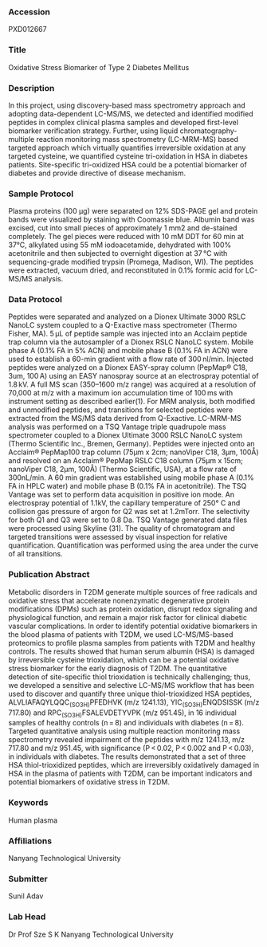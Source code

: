 ### Accession
PXD012667

### Title
Oxidative Stress Biomarker of Type 2 Diabetes Mellitus

### Description
In this project, using discovery-based mass spectrometry approach and adopting data-dependent LC-MS/MS, we detected and identified modified peptides in complex clinical plasma samples and developed first-level biomarker verification strategy. Further, using liquid chromatography-multiple reaction monitoring mass spectrometry (LC-MRM-MS) based targeted approach which virtually quantifies irreversible oxidation at any targeted cysteine, we quantified cysteine tri-oxidation in HSA in diabetes patients. Site-specific tri-oxidized HSA could be a potential biomarker of diabetes and provide directive of disease mechanism.

### Sample Protocol
Plasma proteins (100 µg) were separated on 12% SDS-PAGE gel and protein bands were visualized by staining with Coomassie blue. Albumin band was excised, cut into small pieces of approximately 1 mm2 and de-stained completely. The gel pieces were reduced with 10 mM DDT for 60 min at 37°C, alkylated using 55 mM iodoacetamide, dehydrated with 100% acetonitrile and then subjected to overnight digestion at 37 °C with sequencing-grade modified trypsin (Promega, Madison, WI). The peptides were extracted, vacuum dried, and reconstituted in 0.1% formic acid for LC-MS/MS analysis.

### Data Protocol
Peptides were separated and analyzed on a Dionex Ultimate 3000 RSLC NanoLC system coupled to a Q-Exactive mass spectrometer (Thermo Fisher, MA). 5 µL of peptide sample was injected into an Acclaim peptide trap column via the autosampler of a Dionex RSLC NanoLC system. Mobile phase A (0.1% FA in 5% ACN) and mobile phase B (0.1% FA in ACN) were used to establish a 60-min gradient with a flow rate of 300 nl/min. Injected peptides were analyzed on a Dionex EASY-spray column (PepMap® C18, 3um, 100 A) using an EASY nanospray source at an electrospray potential of 1.8 kV. A full MS scan (350–1600 m/z range) was acquired at a resolution of 70,000 at m/z with a maximum ion accumulation time of 100 ms with instrument setting as described earlier(1).  For MRM analysis, both modified and unmodified peptides, and transitions for selected peptides were extracted from the MS/MS data derived from Q-Exactive. LC-MRM-MS analysis was performed on a TSQ Vantage triple quadrupole mass spectrometer coupled to a Dionex Ultimate 3000 RSLC NanoLC system (Thermo Scientific Inc., Bremen, Germany). Peptides were injected onto an Acclaim® PepMap100 trap column (75μm x 2cm; nanoViper C18, 3μm, 100Å) and resolved on an Acclaim® PepMap RSLC C18 column (75μm x 15cm; nanoViper C18, 2μm, 100Å) (Thermo Scientific, USA), at a flow rate of 300nL/min. A 60 min gradient was established using mobile phase A (0.1% FA in HPLC water) and mobile phase B (0.1% FA in acetonitrile).  The TSQ Vantage was set to perform data acquisition in positive ion mode. An electrospray potential of 1.1kV, the capillary temperature of 250° C and collision gas pressure of argon for Q2 was set at 1.2mTorr. The selectivity for both Q1 and Q3 were set to 0.8 Da. TSQ Vantage generated data files were processed using Skyline (31). The quality of chromatogram and targeted transitions were assessed by visual inspection for relative quantification. Quantification was performed using the area under the curve of all transitions.

### Publication Abstract
Metabolic disorders in T2DM generate multiple sources of free radicals and oxidative stress that accelerate nonenzymatic degenerative protein modifications (DPMs) such as protein oxidation, disrupt redox signaling and physiological function, and remain a major risk factor for clinical diabetic vascular complications. In order to identify potential oxidative biomarkers in the blood plasma of patients with T2DM, we used LC-MS/MS-based proteomics to profile plasma samples from patients with T2DM and healthy controls. The results showed that human serum albumin (HSA) is damaged by irreversible cysteine trioxidation, which can be a potential oxidative stress biomarker for the early diagnosis of T2DM. The quantitative detection of site-specific thiol trioxidation is technically challenging; thus, we developed a sensitive and selective LC-MS/MS workflow that has been used to discover and quantify three unique thiol-trioxidized HSA peptides, ALVLIAFAQYLQQC<sub>(SO3H)</sub>PFEDHVK (m/z 1241.13), YIC<sub>(SO3H)</sub>ENQDSISSK (m/z 717.80) and RPC<sub>(SO3H)</sub>FSALEVDETYVPK (m/z 951.45), in 16 individual samples of healthy controls (n&#x2009;=&#x2009;8) and individuals with diabetes (n&#x2009;=&#x2009;8). Targeted quantitative analysis using multiple reaction monitoring mass spectrometry revealed impairment of the peptides with m/z 1241.13, m/z 717.80 and m/z 951.45, with significance (P&#x2009;&lt;&#x2009;0.02, P&#x2009;&lt;&#x2009;0.002 and P&#x2009;&lt;&#x2009;0.03), in individuals with diabetes. The results demonstrated that a set of three HSA thiol-trioxidized peptides, which are irreversibly oxidatively damaged in HSA in the plasma of patients with T2DM, can be important indicators and potential biomarkers of oxidative stress in T2DM.

### Keywords
Human plasma

### Affiliations
Nanyang Technological University

### Submitter
Sunil Adav

### Lab Head
Dr Prof Sze S K
Nanyang Technological University


